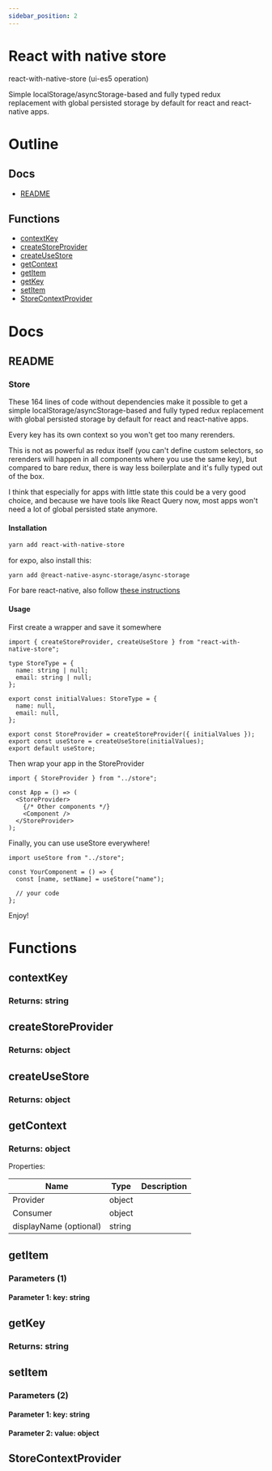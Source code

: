 ```yaml
---
sidebar_position: 2
---
```

# React with native store

react-with-native-store (ui-es5 operation)

Simple localStorage/asyncStorage-based and fully typed redux replacement with global persisted storage by default for react and react-native apps.



# Outline

## Docs

- [README](#README)

## Functions

- [contextKey](#contextKey)
- [createStoreProvider](#createStoreProvider)
- [createUseStore](#createUseStore)
- [getContext](#getContext)
- [getItem](#getItem)
- [getKey](#getKey)
- [setItem](#setItem)
- [StoreContextProvider](#StoreContextProvider)



# Docs

## README

### Store

These 164 lines of code without dependencies make it possible to get a simple localStorage/asyncStorage-based and fully typed redux replacement with global persisted storage by default for react and react-native apps.

Every key has its own context so you won't get too many rerenders.

This is not as powerful as redux itself (you can't define custom selectors, so rerenders will happen in all components where you use the same key), but compared to bare redux, there is way less boilerplate and it's fully typed out of the box.

I think that especially for apps with little state this could be a very good choice, and because we have tools like React Query now, most apps won't need a lot of global persisted state anymore.


#### Installation

```bash
yarn add react-with-native-store
```

for expo, also install this:

```
yarn add @react-native-async-storage/async-storage
```

For bare react-native, also follow [these instructions](https://react-native-async-storage.github.io/async-storage/docs/install/)


#### Usage

First create a wrapper and save it somewhere

```tsx
import { createStoreProvider, createUseStore } from "react-with-native-store";

type StoreType = {
  name: string | null;
  email: string | null;
};

export const initialValues: StoreType = {
  name: null,
  email: null,
};

export const StoreProvider = createStoreProvider({ initialValues });
export const useStore = createUseStore(initialValues);
export default useStore;
```

Then wrap your app in the StoreProvider

```tsx
import { StoreProvider } from "../store";

const App = () => (
  <StoreProvider>
    {/* Other components */}
    <Component />
  </StoreProvider>
);
```

Finally, you can use useStore everywhere!

```tsx
import useStore from "../store";

const YourComponent = () => {
  const [name, setName] = useStore("name");

  // your code
};
```

Enjoy!


# Functions

## contextKey

### Returns: string

## createStoreProvider

### Returns: object

## createUseStore

### Returns: object

## getContext

### Returns: object

Properties: 

 | Name | Type | Description |
|---|---|---|
| Provider  | object |  |
| Consumer  | object |  |
| displayName (optional) | string |  |



## getItem

### Parameters (1)

#### Parameter 1: key: string

## getKey

### Returns: string

## setItem

### Parameters (2)

#### Parameter 1: key: string

#### Parameter 2: value: object

## StoreContextProvider

